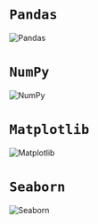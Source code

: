 # `Pandas`
![Pandas](Image/PandasMethod.jfif)

# `NumPy`
![NumPy](Image/NumPyMethod.jfif)

# `Matplotlib`
![Matplotlib](Image/MatplotlibMethod.jfif)

# `Seaborn`
![Seaborn](Image/SeabornMethod.jfif)

